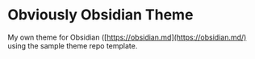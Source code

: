 # Obviously Obsidian Theme

My own theme for Obsidian ([https://obsidian.md](https://obsidian.md/) using the sample theme repo template.
